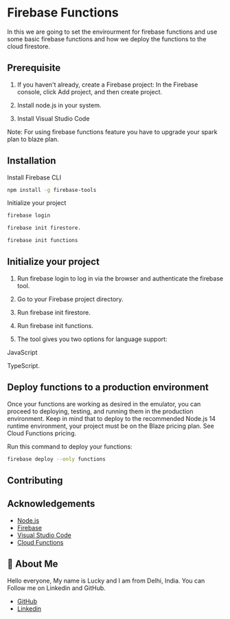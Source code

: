 
# Firebase Functions

In this we are going to  set the envirourment for 
firebase functions and use some basic firebase functions
and how we deploy the functions to the cloud firestore.

## Prerequisite

1. If you haven't already, create a Firebase project:
In the Firebase console, click Add project, and
then create project.

2. Install node.js in your system.

3. Install Visual Studio Code

Note: For using firebase functions feature you have to upgrade
your spark plan to blaze plan.
## Installation

Install Firebase CLI
```bash
npm install -g firebase-tools
```

Initialize your project
```bash
firebase login

firebase init firestore.

firebase init functions
```
    
## Initialize your project

1. Run firebase login to log in via the browser and 
authenticate the firebase tool.

2. Go to your Firebase project directory.

3. Run firebase init firestore.

4. Run firebase init functions.

5. The tool gives you two options for language support:

JavaScript

TypeScript. 
## Deploy functions to a production environment
Once your functions are working as desired in the 
emulator, you can proceed to deploying, testing, and 
running them in the production environment. Keep in 
mind that to deploy to the recommended Node.js 14 
runtime environment, your project must be on the 
Blaze pricing plan. See Cloud Functions pricing.

Run this command to deploy your functions:
```bash
firebase deploy --only functions
```
## Contributing
## Acknowledgements

 - [Node.js](https://nodejs.org/en/)
 - [Firebase](https://firebase.google.com/)
 - [Visual Studio Code](https://code.visualstudio.com/)
 - [Cloud Functions](https://firebase.google.com/docs/functions)
## 🚀 About Me
Hello everyone, My name is Lucky and I am from Delhi, India.
You can Follow me on Linkedin and GitHub.
- [GitHub](https://github.com/LuckyGoyal039)
- [Linkedin](https://www.linkedin.com/in/lucky-goyal-57b1461b4/)
